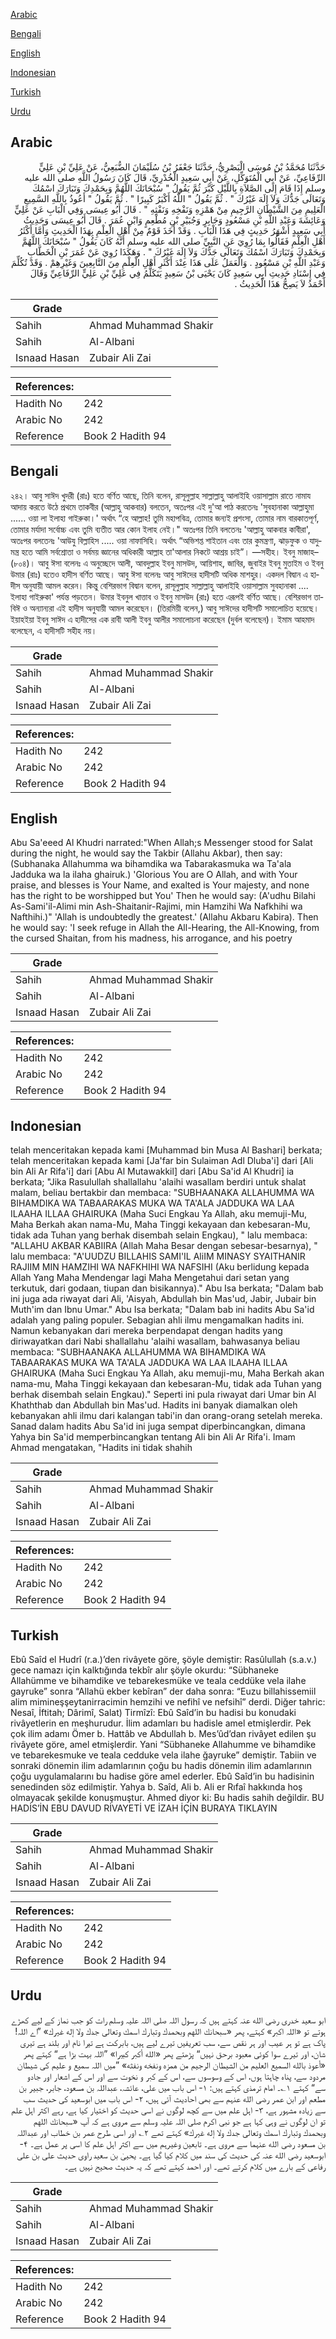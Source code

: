 [Arabic](#arabic)

[Bengali](#bengali)

[English](#english)

[Indonesian](#indonesian)

[Turkish](#turkish)

[Urdu](#urdu)

## Arabic


<div dir="rtl" lang="ar" style={{fontSize:'larger',backgroundColor:'#f8f9fa',padding:20}}>
حَدَّثَنَا مُحَمَّدُ بْنُ مُوسَى الْبَصْرِيُّ، حَدَّثَنَا جَعْفَرُ بْنُ سُلَيْمَانَ الضُّبَعِيُّ، عَنْ عَلِيِّ بْنِ عَلِيٍّ الرِّفَاعِيِّ، عَنْ أَبِي الْمُتَوَكِّلِ، عَنْ أَبِي سَعِيدٍ الْخُدْرِيِّ، قَالَ كَانَ رَسُولُ اللَّهِ صلى الله عليه وسلم إِذَا قَامَ إِلَى الصَّلاَةِ بِاللَّيْلِ كَبَّرَ ثُمَّ يَقُولُ ‏"‏ سُبْحَانَكَ اللَّهُمَّ وَبِحَمْدِكَ وَتَبَارَكَ اسْمُكَ وَتَعَالَى جَدُّكَ وَلاَ إِلَهَ غَيْرُكَ ‏"‏ ‏.‏ ثُمَّ يَقُولُ ‏"‏ اللَّهُ أَكْبَرُ كَبِيرًا ‏"‏ ‏.‏ ثُمَّ يَقُولُ ‏"‏ أَعُوذُ بِاللَّهِ السَّمِيعِ الْعَلِيمِ مِنَ الشَّيْطَانِ الرَّجِيمِ مِنْ هَمْزِهِ وَنَفْخِهِ وَنَفْثِهِ ‏"‏ ‏.‏ قَالَ أَبُو عِيسَى وَفِي الْبَابِ عَنْ عَلِيٍّ وَعَائِشَةَ وَعَبْدِ اللَّهِ بْنِ مَسْعُودٍ وَجَابِرٍ وَجُبَيْرِ بْنِ مُطْعِمٍ وَابْنِ عُمَرَ ‏.‏ قَالَ أَبُو عِيسَى وَحَدِيثُ أَبِي سَعِيدٍ أَشْهَرُ حَدِيثٍ فِي هَذَا الْبَابِ ‏.‏ وَقَدْ أَخَذَ قَوْمٌ مِنْ أَهْلِ الْعِلْمِ بِهَذَا الْحَدِيثِ وَأَمَّا أَكْثَرُ أَهْلِ الْعِلْمِ فَقَالُوا بِمَا رُوِيَ عَنِ النَّبِيِّ صلى الله عليه وسلم أَنَّهُ كَانَ يَقُولُ ‏"‏ سُبْحَانَكَ اللَّهُمَّ وَبِحَمْدِكَ وَتَبَارَكَ اسْمُكَ وَتَعَالَى جَدُّكَ وَلاَ إِلَهَ غَيْرُكَ ‏"‏ ‏.‏ وَهَكَذَا رُوِيَ عَنْ عُمَرَ بْنِ الْخَطَّابِ وَعَبْدِ اللَّهِ بْنِ مَسْعُودٍ ‏.‏ وَالْعَمَلُ عَلَى هَذَا عِنْدَ أَكْثَرِ أَهْلِ الْعِلْمِ مِنَ التَّابِعِينَ وَغَيْرِهِمْ ‏.‏ وَقَدْ تُكُلِّمَ فِي إِسْنَادِ حَدِيثِ أَبِي سَعِيدٍ كَانَ يَحْيَى بْنُ سَعِيدٍ يَتَكَلَّمُ فِي عَلِيِّ بْنِ عَلِيٍّ الرِّفَاعِيِّ وَقَالَ أَحْمَدُ لاَ يَصِحُّ هَذَا الْحَدِيثُ ‏.‏
</div>
<div style={{backgroundColor:'#f8f9fa',padding:20, marginBottom: 10}}><table> <thead> <tr> <th>Grade</th> <th></th> </tr> </thead> <tbody> <tr><td>Sahih</td><td>Ahmad Muhammad Shakir</td></tr><tr><td>Sahih</td><td>Al-Albani</td></tr><tr><td>Isnaad Hasan</td><td>Zubair Ali Zai</td></tr></tbody></table><table> <thead> <tr> <th>References:</th> <th></th> </tr> </thead> <tbody><tr><td>Hadith No</td><td>242</td></tr><tr><td>Arabic No</td><td>242</td></tr><tr><td>Reference</td><td>Book 2 Hadith 94</td></tr></tbody></table></div>

## Bengali


<div dir="ltr" lang="bn" style={{fontSize:'larger',backgroundColor:'#f8f9fa',padding:20}}>
২৪২। আবু সাঈদ খুদরী (রাঃ) হতে বর্ণিত আছে, তিনি বলেন, রাসূলুল্লাহ সাল্লাল্লাহু আলাইহি ওয়াসাল্লাম রাতে নামায আদায় করতে উঠে প্রথমে তাকবীর (আল্লাহু আকবার) বলতেন, অতঃপর এই দু'আ পাঠ করতেনঃ 'সুবহানাকা আল্লাহুমা ...... ওয়া লা ইলাহা গাইরুকা।' অর্থাৎ “হে আল্লাহ! তুমি মহাপবিত্র, তোমার জন্যই প্রশংসা, তোমার নাম বারকাতপূর্ণ, তোমার মর্যাদা সর্বোচ্চ এবং তুমি ব্যতীত আর কোন ইলাহ নেই।" অতঃপর তিনি বলতেনঃ 'আল্লাহু আকবার কাবীরা', অতঃপর বলতেনঃ 'আউযু বিল্লাহিস ..... ওয়া নাফাসিহি। অর্থাৎ “অভিশপ্ত শাইতান এবং তার কুমন্ত্রণা, ঝাড়ফুক ও যাদুমন্ত্র হতে আমি সর্বশ্রোতা ও সর্বময় জ্ঞানের অধিকারী আল্লাহ তা'আলার নিকটে আশ্রয় চাই”। —সহীহ। ইবনু মাজাহ– (৮০৪)। আবু ঈসা বলেনঃ এ অনুচ্ছেদে আলী, আবদুল্লাহ ইবনু মাসউদ, আয়িশাহ, জাবির, জুবাইর ইবনু মুতাইম ও ইবনু উমার (রাঃ) হতেও হাদীস বর্ণিত আছে। আবু ঈসা বলেনঃ আবু সাঈদের হাদীসটি অধিক মাশহুর। একদল বিদ্বান এ হাদীস অনুযায়ী আমল করেন। কিন্তু বেশিরভাগ বিদ্বান বলেন, রাসূলুল্লাহ সাল্লাল্লাহু আলাইহি ওয়াসাল্লাম সুবহানাকা .... ইলাহা গাইরুকা' পর্যন্ত পড়তেন। উমার ইবনুল খাত্তাব ও ইবনু মাসউদ (রাঃ) হতে এরূপই বর্ণিত আছে। বেশিরভাগ তাবিঈ ও অন্যান্যরা এই হাদীস অনুযায়ী আমল করেছেন। (তিরমিয়ী বলেন,) আবু সাঈদের হাদীসটি সমালোচিত হয়েছে। ইয়াহইয়া ইবনু সাঈদ এ হাদীসের এক রাবী আলী ইবনু আলীর সমালোচনা করেছেন (দুর্বল বলেছেন)। ইমাম আহমাদ বলেছেন, এ হাদীসটি সহীহ নয়।
</div>
<div style={{backgroundColor:'#f8f9fa',padding:20, marginBottom: 10}}><table> <thead> <tr> <th>Grade</th> <th></th> </tr> </thead> <tbody> <tr><td>Sahih</td><td>Ahmad Muhammad Shakir</td></tr><tr><td>Sahih</td><td>Al-Albani</td></tr><tr><td>Isnaad Hasan</td><td>Zubair Ali Zai</td></tr></tbody></table><table> <thead> <tr> <th>References:</th> <th></th> </tr> </thead> <tbody><tr><td>Hadith No</td><td>242</td></tr><tr><td>Arabic No</td><td>242</td></tr><tr><td>Reference</td><td>Book 2 Hadith 94</td></tr></tbody></table></div>

## English


<div dir="ltr" lang="en" style={{fontSize:'larger',backgroundColor:'#f8f9fa',padding:20}}>
Abu Sa'eeed Al Khudri narrated:"When Allah;s Messenger stood for Salat during the night, he would say the Takbir (Allahu Akbar), then say: (Subhanaka Allahumma wa bihamdika wa Tabarakasmuka wa Ta'ala Jadduka wa la ilaha ghairuk.) 'Glorious You are O Allah, and with Your praise, and blesses is Your Name, and exalted is Your majesty, and none has the right to be worshipped but You' Then he would say: (A'udhu Bilahi As-Sami'il-Alimi min Ash-Shaitanir-Rajimi, min Hamzihi Wa Nafkhihi wa Nafthihi.)" 'Allah is undoubtedly the greatest.' (Allahu Akbaru Kabira). Then he would say: 'I seek refuge in Allah the All-Hearing, the All-Knowing, from the cursed Shaitan, from his madness, his arrogance, and his poetry
</div>
<div style={{backgroundColor:'#f8f9fa',padding:20, marginBottom: 10}}><table> <thead> <tr> <th>Grade</th> <th></th> </tr> </thead> <tbody> <tr><td>Sahih</td><td>Ahmad Muhammad Shakir</td></tr><tr><td>Sahih</td><td>Al-Albani</td></tr><tr><td>Isnaad Hasan</td><td>Zubair Ali Zai</td></tr></tbody></table><table> <thead> <tr> <th>References:</th> <th></th> </tr> </thead> <tbody><tr><td>Hadith No</td><td>242</td></tr><tr><td>Arabic No</td><td>242</td></tr><tr><td>Reference</td><td>Book 2 Hadith 94</td></tr></tbody></table></div>

## Indonesian


<div dir="ltr" lang="id" style={{fontSize:'larger',backgroundColor:'#f8f9fa',padding:20}}>
telah menceritakan kepada kami [Muhammad bin Musa Al Bashari] berkata; telah menceritakan kepada kami [Ja'far bin Sulaiman Adl Dluba'i] dari [Ali bin Ali Ar Rifa'i] dari [Abu Al Mutawakkil] dari [Abu Sa'id Al Khudri] ia berkata; "Jika Rasulullah shallallahu 'alaihi wasallam berdiri untuk shalat malam, beliau bertakbir dan membaca: "SUBHAANAKA ALLAHUMMA WA BIHAMDIKA WA TABAARAKAS MUKA WA TA'ALA JADDUKA WA LAA ILAAHA ILLAA GHAIRUKA (Maha Suci Engkau Ya Allah, aku memuji-Mu, Maha Berkah akan nama-Mu, Maha Tinggi kekayaan dan kebesaran-Mu, tidak ada Tuhan yang berhak disembah selain Engkau), " lalu membaca: "ALLAHU AKBAR KABIIRA (Allah Maha Besar dengan sebesar-besarnya), " lalu membaca: "A'UUDZU BILLAHIS SAMI'IL AliIM MINASY SYAITHANIR RAJIIM MIN HAMZIHI WA NAFKHIHI WA NAFSIHI (Aku berlidung kepada Allah Yang Maha Mendengar lagi Maha Mengetahui dari setan yang terkutuk, dari godaan, tiupan dan bisikannya)." Abu Isa berkata; "Dalam bab ini juga ada riwayat dari Ali, 'Aisyah, Abdullah bin Mas'ud, Jabir, Jubair bin Muth'im dan Ibnu Umar." Abu Isa berkata; "Dalam bab ini hadits Abu Sa'id adalah yang paling populer. Sebagian ahli ilmu mengamalkan hadits ini. Namun kebanyakan dari mereka berpendapat dengan hadits yang diriwayatkan dari Nabi shallallahu 'alaihi wasallam, bahwasanya beliau membaca: "SUBHAANAKA ALLAHUMMA WA BIHAMDIKA WA TABAARAKAS MUKA WA TA'ALA JADDUKA WA LAA ILAAHA ILLAA GHAIRUKA (Maha Suci Engkau Ya Allah, aku memuji-mu, Maha Berkah akan nama-mu, Maha Tinggi kekayaan dan kebesaran-Mu, tidak ada Tuhan yang berhak disembah selain Engkau)." Seperti ini pula riwayat dari Umar bin Al Khaththab dan Abdullah bin Mas'ud. Hadits ini banyak diamalkan oleh kebanyakan ahli ilmu dari kalangan tabi'in dan orang-orang setelah mereka. Sanad dalam hadits Abu Sa'id ini juga sempat diperbincangkan, dimana Yahya bin Sa'id memperbincangkan tentang Ali bin Ali Ar Rifa'i. Imam Ahmad mengatakan, "Hadits ini tidak shahih
</div>
<div style={{backgroundColor:'#f8f9fa',padding:20, marginBottom: 10}}><table> <thead> <tr> <th>Grade</th> <th></th> </tr> </thead> <tbody> <tr><td>Sahih</td><td>Ahmad Muhammad Shakir</td></tr><tr><td>Sahih</td><td>Al-Albani</td></tr><tr><td>Isnaad Hasan</td><td>Zubair Ali Zai</td></tr></tbody></table><table> <thead> <tr> <th>References:</th> <th></th> </tr> </thead> <tbody><tr><td>Hadith No</td><td>242</td></tr><tr><td>Arabic No</td><td>242</td></tr><tr><td>Reference</td><td>Book 2 Hadith 94</td></tr></tbody></table></div>

## Turkish


<div dir="ltr" lang="tr" style={{fontSize:'larger',backgroundColor:'#f8f9fa',padding:20}}>
Ebû Saîd el Hudrî (r.a.)’den rivâyete göre, şöyle demiştir: Rasûlullah (s.a.v.) gece namazı için kalktığında tekbîr alır şöyle okurdu: “Sübhaneke Allahümme ve bihamdike ve tebarekesmüke ve teala ceddüke vela ilahe gayruke” sonra “Allahü ekber kebîran” der daha sonra: “Euzu billahissemiil alim mimineşşeytanirracimin hemzihi ve nefihî ve nefsihî” derdi. Diğer tahric: Nesaî, İftitah; Dârimî, Salat) Tirmîzî: Ebû Saîd’in bu hadisi bu konudaki rivâyetlerin en meşhurudur. İlim adamları bu hadisle amel etmişlerdir. Pek çok ilim adamı Ömer b. Hattâb ve Abdullah b. Mes’ûd’dan rivâyet edilen şu rivâyete göre, amel etmişlerdir. Yani “Sübhaneke Allahumme ve bihamdike ve tebarekesmuke ve teala cedduke vela ilahe ğayruke” demiştir. Tabiin ve sonraki dönemin ilim adamlarının çoğu bu hadis dönemin ilim adamlarının çoğu uygulamalarını bu hadise göre amel ederler. Ebû Saîd’in bu hadisinin senedinden söz edilmiştir. Yahya b. Saîd, Ali b. Ali er Rıfaî hakkında hoş olmayacak şekilde konuşmuştur. Ahmed diyor ki: Bu hadis sahih değildir. BU HADİS’İN EBU DAVUD RİVAYETİ VE İZAH İÇİN BURAYA TIKLAYIN
</div>
<div style={{backgroundColor:'#f8f9fa',padding:20, marginBottom: 10}}><table> <thead> <tr> <th>Grade</th> <th></th> </tr> </thead> <tbody> <tr><td>Sahih</td><td>Ahmad Muhammad Shakir</td></tr><tr><td>Sahih</td><td>Al-Albani</td></tr><tr><td>Isnaad Hasan</td><td>Zubair Ali Zai</td></tr></tbody></table><table> <thead> <tr> <th>References:</th> <th></th> </tr> </thead> <tbody><tr><td>Hadith No</td><td>242</td></tr><tr><td>Arabic No</td><td>242</td></tr><tr><td>Reference</td><td>Book 2 Hadith 94</td></tr></tbody></table></div>

## Urdu


<div dir="rtl" lang="ur" style={{fontSize:'larger',backgroundColor:'#f8f9fa',padding:20}}>
ابو سعید خدری رضی الله عنہ کہتے ہیں کہ رسول اللہ صلی اللہ علیہ وسلم رات کو جب نماز کے لیے کھڑے ہوتے تو «اللہ اکبر» کہتے، پھر «سبحانك اللهم وبحمدك وتبارك اسمك وتعالى جدك ولا إله غيرك» ”اے اللہ! پاک ہے تو ہر عیب اور ہر نقص سے، سب تعریفیں تیرے لیے ہیں، بابرکت ہے تیرا نام اور بلند ہے تیری شان، اور تیرے سوا کوئی معبود برحق نہیں“ پڑھتے پھر «الله أكبر كبيرا» ”اللہ بہت بڑا ہے“ کہتے پھر «أعوذ بالله السميع العليم من الشيطان الرجيم من همزه ونفخه ونفثه» ”میں اللہ سمیع و علیم کی شیطان مردود سے، پناہ چاہتا ہوں، اس کے وسوسوں سے، اس کے کبر و نخوت سے اور اس کے اشعار اور جادو سے“ کہتے ۱؎۔ امام ترمذی کہتے ہیں: ۱- اس باب میں علی، عائشہ، عبداللہ بن مسعود، جابر، جبیر بن مطعم اور ابن عمر رضی الله عنہم سے بھی احادیث آئی ہیں، ۲- اس باب میں ابوسعید کی حدیث سب سے زیادہ مشہور ہے، ۳- اہل علم میں سے کچھ لوگوں نے اسی حدیث کو اختیار کیا ہے، رہے اکثر اہل علم تو ان لوگوں نے وہی کہا ہے جو نبی اکرم صلی اللہ علیہ وسلم سے مروی ہے کہ آپ «سبحانك اللهم وبحمدك وتبارك اسمك وتعالى جدك ولا إله غيرك» کہتے تھے ۲؎ اور اسی طرح عمر بن خطاب اور عبداللہ بن مسعود رضی الله عنہما سے مروی ہے۔ تابعین وغیرہم میں سے اکثر اہل علم کا اسی پر عمل ہے۔ ۴- ابوسعید رضی الله عنہ کی حدیث کی سند میں کلام کیا گیا ہے۔ یحییٰ بن سعید راوی حدیث علی بن علی رفاعی کے بارے میں کلام کرتے تھے۔ اور احمد کہتے تھے کہ یہ حدیث صحیح نہیں ہے۔
</div>
<div style={{backgroundColor:'#f8f9fa',padding:20, marginBottom: 10}}><table> <thead> <tr> <th>Grade</th> <th></th> </tr> </thead> <tbody> <tr><td>Sahih</td><td>Ahmad Muhammad Shakir</td></tr><tr><td>Sahih</td><td>Al-Albani</td></tr><tr><td>Isnaad Hasan</td><td>Zubair Ali Zai</td></tr></tbody></table><table> <thead> <tr> <th>References:</th> <th></th> </tr> </thead> <tbody><tr><td>Hadith No</td><td>242</td></tr><tr><td>Arabic No</td><td>242</td></tr><tr><td>Reference</td><td>Book 2 Hadith 94</td></tr></tbody></table></div>